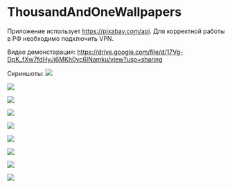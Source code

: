 # ThousandAndOneWallpapers
Приложение использует https://pixabay.com/api. Для корректной работы в РФ необходимо подключить VPN.

Видео демонстарация:
https://drive.google.com/file/d/17Vg-DpK_fXw7fdHyJj6MKh0yc6INamku/view?usp=sharing

Скриншоты:
![](Screenshot_20230615_141700.png)

![](Screenshot_20230615_141811.png)

![](Screenshot_20230615_141853.png)

![](Screenshot_20230615_141935.png)

![](Screenshot_20230615_141955.png)

![](Screenshot_20230615_142148.png)

![](Screenshot_20230615_142230.png)

![](Screenshot_20230615_142251.png)

![](Screenshot_20230615_142322.png)



